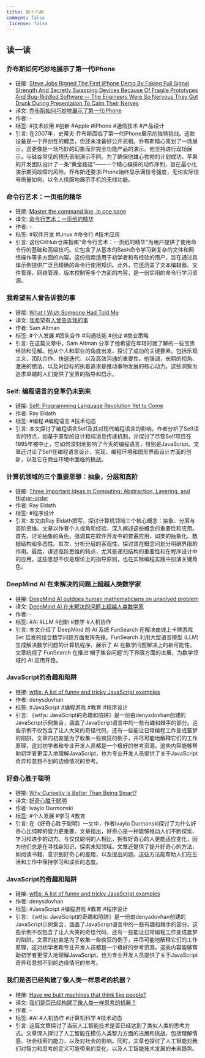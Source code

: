 ```yaml
---
title: 第十八期
comment: false
_license: false
---
```


## 读一读

### 乔布斯如何巧妙地展示了第一代iPhone

- 链接: [Steve Jobs Rigged The First iPhone Demo By Faking Full Signal Strength And Secretly Swapping Devices Because Of Fragile Prototypes And Bug-Riddled Software — The Engineers Were So Nervous They Got Drunk During Presentation To Calm Their Nerves](https://finance.yahoo.com/news/steve-jobs-rigged-first-iphone-152527272.html)
- 译文: [乔布斯如何巧妙地展示了第一代iPhone](https://www.notion.so/iPhone-b176dfc0b9ca4413857c69ae10e2291f?pvs=21)
- 作者: -
- 标签: #技术应用 #创新 #Apple #iPhone #通信技术 #产品设计
- 引言: 在2007年，史蒂夫·乔布斯面临了第一代iPhone展示的独特挑战。这款设备是一个开创性的概念，但还未准备好公开亮相。乔布斯精心策划了一场展示，这更像是一场巧妙的幻象而非完全功能产品的演示。他坚持进行现场展示，与硅谷常见的预先录制演示不同。为了确保他雄心勃勃的计划成功，苹果的开发团队设计了一条“黄金路径”——一个精心编排的动作序列，旨在最小化演示期间故障的风险。乔布斯还要求iPhone始终显示满信号强度，无论实际信号质量如何，以令人信服地展示手机的无线功能。

### 命令行艺术：一页纸的精华

- 链接: [Master the command line, in one page](https://github.com/jlevy/the-art-of-command-line)
- 译文: [命令行艺术：一页纸的精华](https://www.notion.so/b8193c64434540418d0a43bcd3623f3f?pvs=21)
- 作者: -
- 标签: #软件开发 #Linux #命令行 #技术应用
- 引言: 这份GitHub仓库指南"命令行艺术：一页纸的精华"为用户提供了使用命令行的基础和高级技巧。它包含了从基本的Bash命令学习到复杂的文件和网络操作等多方面的内容。这份指南适用于初学者和有经验的用户，旨在通过具体示例提供广泛且精确的命令行使用知识。此外，它还涵盖了文本编辑器、文件管理、网络管理、版本控制等多个方面的内容，是一份实用的命令行学习资源。

### 我希望有人曾告诉我的事

- 链接: [What I Wish Someone Had Told Me](https://blog.samaltman.com/what-i-wish-someone-had-told-me)
- 译文: [我希望有人曾告诉我的事](https://www.notion.so/05e793bad4864576912f11429de7c721?pvs=21)
- 作者: Sam Altman
- 标签: #个人发展 #团队合作 #沟通技能 #创业 #商业策略
- 引言: 在这篇文章中，Sam Altman 分享了他希望在年轻时就了解的一些宝贵经验和见解。他从个人和职业的角度出发，探讨了成功的关键要素，包括乐观主义、团队合作、快速迭代、以及高效沟通的重要性。他强调，长期的视角、激进的想法、以及对目标的执着追求是推动事物发展的核心动力。这些洞察为追求卓越的人们提供了宝贵的指导和启示。

### Self: 编程语言的变革仍未到来

- 链接: [Self: Programming Language Revolution Yet to Come](https://ray-eldath.me/programming/self-language/)
- 作者: Ray Eldath
- 标签: #编程 #编程语言 #技术动态
- 引言: 本文探讨了编程语言Self及其对现代编程语言的影响。作者分析了Self语言的特点，如基于原型的设计和纯消息传递机制，并探讨了尽管Self项目在1995年被中止，它如何深刻地影响了今天的编程语言，特别是JavaScript。文章还讨论了Self在编程语言设计、实现、编程环境和图形界面设计方面的创新，以及它在商业环境中面临的挑战。

### 计算机领域的三个重要思想：抽象，分层和高阶

- 链接: [Three Important Ideas in Computing: Abstraction, Layering, and Higher-order](https://ray-eldath.me/programming/three-important-ideas/)
- 作者: Ray Eldath
- 标签: #程序设计
- 引言: 本文由Ray Eldath撰写，探讨计算机领域三个核心概念：抽象、分层与高阶思维。文章以作者个人视角和经验，深入阐述这些概念的重要性和应用。首先，讨论抽象的角色，强调其在软件开发中的普遍应用，如类的抽象化、数据结构和多态性。其次，分析分层的客观性，探讨其在概念间划分明确界限的作用。最后，讲述高阶思维的特点，尤其是递归结构的重要性和在程序设计中的应用。这些思想不仅是理论上的指导原则，也在实际编程实践中扮演关键角色。

### DeepMind AI 在未解决的问题上超越人类数学家

- 链接: [DeepMind AI outdoes human mathematicians on unsolved problem](https://www.nature.com/articles/d41586-023-04043-w)
- 译文: [DeepMind AI 在未解决的问题上超越人类数学家](https://www.notion.so/49fb0c37316949149f61722173a24bab?pvs=21)
- 作者: -
- 标签: #AI #LLM #创新 #数学 #人机协作
- 引言: 本文介绍了 DeepMind 的 AI 系统 FunSearch 在解决由线上卡牌游戏 Set 启发的组合数学问题方面发挥先锋。FunSearch 利用大型语言模型 (LLM)生成解决数学问题的计算机程序，展示了 AI 在数学问题解决上的新可能性。文章统视了 FunSearch 在推进‘帽子集合问题’的下界限方面的进展，为数学领域的 AI 应用开路。

### JavaScript的奇趣和陷阱

- 链接: [wtfjs: A list of funny and tricky JavaScript examples](https://github.com/denysdovhan/wtfjs)
- 作者: denysdovhan
- 标签: #JavaScript #编程游戏 #教育 #程序设计
- 引言: 《wtfjs: JavaScript的奇趣和陷阱》是一份由denysdovhan创建的JavaScript示例集合，涵盖了JavaScript语言中的一些有趣和棘手的部分。这些示例不仅包含了让人大笑的奇怪代码，还有一些能让日常编程工作变成噩梦的陷阱。文章的初衷是为了收集一些疯狂的例子，并尽可能地解释它们的工作原理，这对初学者和专业开发人员都是一个极好的参考资源。这些内容能够帮助初学者更深入地理解JavaScript，也为专业开发人员提供了关于JavaScript奇异和意想不到的边缘情况的参考。

### 好奇心胜于聪明

- 链接: [Why Curiosity Is Better Than Being Smart?](https://durmonski.com/life-advice/curiosity-is-better-than-being-smart/)
- 译文: [好奇心胜于聪明](https://www.notion.so/db2f2ffe42d64bc99e2c6d1279280026?pvs=21)
- 作者: Ivaylo Durmonski
- 标签: #个人发展 #学习 #教育
- 引言: 在《好奇心胜于聪明》一文中，作者Ivaylo Durmonski探讨了为什么好奇心比纯粹的智力更重要。文章指出，好奇心是一种能够推动人们不断探索、学习和进步的动力。与仅仅聪明的人相比，拥有好奇心的人更能适应变化，因为他们总是在寻找新知识，探索未知领域。文章还提供了提升好奇心的方法，如阅读书籍、意识到好奇心的差距，以及提出问题。这些方法能帮助人们在生活和工作中保持学习和成长的态度。

### JavaScript的奇趣和陷阱

- 链接: [wtfjs: A list of funny and tricky JavaScript examples](https://github.com/denysdovhan/wtfjs)
- 作者: denysdovhan
- 标签: #JavaScript #编程游戏 #教育 #程序设计
- 引言: 《wtfjs: JavaScript的奇趣和陷阱》是一份由denysdovhan创建的JavaScript示例集合，涵盖了JavaScript语言中的一些有趣和棘手的部分。这些示例不仅包含了让人大笑的奇怪代码，还有一些能让日常编程工作变成噩梦的陷阱。文章的初衷是为了收集一些疯狂的例子，并尽可能地解释它们的工作原理，这对初学者和专业开发人员都是一个极好的参考资源。这些内容能够帮助初学者更深入地理解JavaScript，也为专业开发人员提供了关于JavaScript奇异和意想不到的边缘情况的参考。

### 我们是否已经构建了像人类一样思考的机器？

- 链接: [Have we built machines that think like people?](https://arxiv.org/abs/2311.16093)
- 译文: [我们是否已经构建了像人类一样思考的机器？](https://www.notion.so/a052394aa3b84957af1e882c07c14bb6?pvs=21)
- 作者: -
- 标签: #AI #人机协作 #计算机科学 #技术动态
- 引言: 这篇文章探讨了当前人工智能技术是否已经达到了类似人类的思考方式。文章深入探讨了人工智能在模仿人类智力方面的进展和挑战，包括理解情感、社会线索的能力，以及对社会的影响。同时，文章也探讨了人工智能对我们对智力和思考的定义可能带来的变化，以及人工智能技术发展的未来趋势。